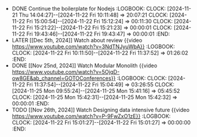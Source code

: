 - DONE Continue the boilerplate for Nodejs
  :LOGBOOK:
  CLOCK: [2024-11-21 Thu 14:04:27]--[2024-11-22 Fri 10:11:48] =>  20:07:21
  CLOCK: [2024-11-22 Fri 15:00:54]--[2024-11-22 Fri 15:12:24] =>  00:11:30
  CLOCK: [2024-11-22 Fri 15:21:22]--[2024-11-22 Fri 15:21:23] =>  00:00:01
  CLOCK: [2024-11-22 Fri 19:43:46]--[2024-11-22 Fri 19:43:47] =>  00:00:01
  :END:
- LATER [[Dec 5th, 2024]] Watch about review {{video https://www.youtube.com/watch?v=3NdTNJyuWbA}}
  :LOGBOOK:
  CLOCK: [2024-11-22 Fri 10:11:50]--[2024-11-22 Fri 11:37:52] =>  01:26:02
  :END:
- DONE [[Nov 25nd, 2024]] Watch Modular Monolith {{video https://www.youtube.com/watch?v=5OjqD-ow8GE&ab_channel=GOTOConferences}}
  :LOGBOOK:
  CLOCK: [2024-11-22 Fri 11:37:54]--[2024-11-22 Fri 15:04:49] =>  03:26:55
  CLOCK: [2024-11-25 Mon 09:55:24]--[2024-11-25 Mon 15:41:16] =>  05:45:52
  CLOCK: [2024-11-25 Mon 15:42:31]--[2024-11-25 Mon 15:42:32] =>  00:00:01
  :END:
- TODO [[Nov 26th, 2024]] Watch Designing data intensive future {{video https://www.youtube.com/watch?v=P-9FwZxO1zE}}
  :LOGBOOK:
  CLOCK: [2024-11-22 Fri 15:01:27]--[2024-11-22 Fri 15:01:27] =>  00:00:00
  :END: